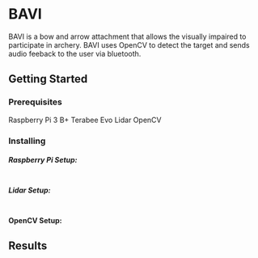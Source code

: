 # BAVI

BAVI is a bow and arrow attachment that allows the visually impaired to participate in archery. BAVI uses OpenCV to detect the target and sends audio feeback to the user via bluetooth.  


## Getting Started

### Prerequisites 
Raspberry Pi 3 B+
Terabee Evo Lidar
OpenCV


### Installing

##### Raspberry Pi Setup:
```

```

##### Lidar Setup:
```

```
#### OpenCV Setup:


## Results
